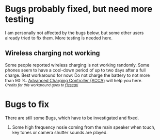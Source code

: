 # Bugs probably fixed, but need more testing
I am personally not affected by the bugs below, but some other users already tried to fix them. More testing is needed here.
## Wireless charging not working
Some people reported wireless charging is not working randomly.
Some phones seem to have a cool-down period of up to two days after a full charge.
Best workaround for now: Do not charge the battery to not more than 90 %.
[Advanced Charging Controller (ACCA)](https://f-droid.org/packages/mattecarra.accapp/) will help you here.\
<sub>_Credits for this workaround goes to [f1cscari](https://github.com/do1fmd/BV9900Pro-optimization/issues/3)_</sub>

# Bugs to fix
There are still some Bugs, which have to be investigated and fixed.

1. Some high frequency nosie coming from the main speaker when touch, key tones or camera shutter sounds are played.
